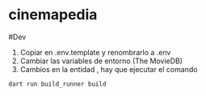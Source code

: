 # cinemapedia

#Dev

1. Copiar en .env.template y renombrarlo a .env
2. Cambiar las variables de entorno (The MovieDB)
3. Cambios en la entidad , hay que ejecutar el comando
```
dart run build_runner build
```
